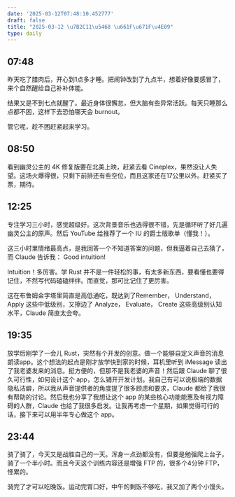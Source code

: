 ```yaml
---
date: '2025-03-12T07:48:10.452777'
draft: false
title: "2025-03-12 \u7B2C11\u5468 \u661F\u671F\u4E09"
type: daily
---
```


## 07:48

昨天吃了腊肉后，开心到1点多才睡。把闹钟改到了九点半，想着好像要感冒了，来个自然醒给自己补补体能。


结果又是不到七点就醒了。最近身体很懈怠，但大脑有些异常活跃。每天只睡那么点都不困，这样下去恐怕哪天会 burnout。


管它呢，趁不困赶紧起来学习。


## 08:50

看到幽灵公主的 4K 修复版要在北美上映，赶紧去看 Cineplex，果然没让人失望。这场火爆得很，只剩下前排还有些空位，而且这家还在17公里以外。赶紧买了票，期待。


## 12:25

专注学习三小时，感觉超级好。这次背景音乐也选得很不错，先是循环听了好几遍幽灵公主的原声。然后 YouTube 给推荐了一个 IU 的爵士版歌单（懂我！）。


这三小时里情绪最高点，是我回答一个不知道答案的问题，但我逼着自己去猜了，而 Claude 告诉我： Good intuition! 


Intuition！多厉害。学 Rust 并不是一件轻松的事，有太多新东西，要看懂也要得记住，不然写代码磕磕绊绊。而直觉，那可比记住了更厉害。


这在布鲁姆金字塔里简直是高低通吃，既达到了Remember， Understand， Apply 这些中低级别，又擦边了 Analyze， Evaluate， Create 这些高级别认知水平，Claude 简直太会夸。


## 19:35

放学后刚学了一会儿 Rust，突然有个开发的创意。做一个能够自定义声音的消息朗读app。这个想法的起点是刚才放学快到家的时候，耳机里听到 iMessage 读出了我老婆发来的消息。挺方便的，但那不是我老婆的声音！然后跟 Claude 聊了很久可行性，如何设计这个 app，怎么铺开开发计划。我自己有可以说极端的数据隐私洁癖，所以我从声音提供者的角度提了很多顾虑和要求，Claude 都给了我很有帮助的讨论。然后我也分享了我想让这个 app 的某些核心功能能惠及有视力障碍的人群，Claude 也给了我很多启发。让我再考虑一个星期，如果觉得可行的话，接下来可以用半年专心做这个 app。


## 23:44

骑了骑了，今天又是战胜自己的一天。浑身一点劲都没有，但要是勉强爬上台子，骑了一个半小时。而且今天这个训练内容还是增强 FTP 的，很多个4分钟 FTP，怪累的。


骑完了才可以吃晚饭。运动完胃口好，中午的剩饭不够吃，我又加了两个小馒头。

